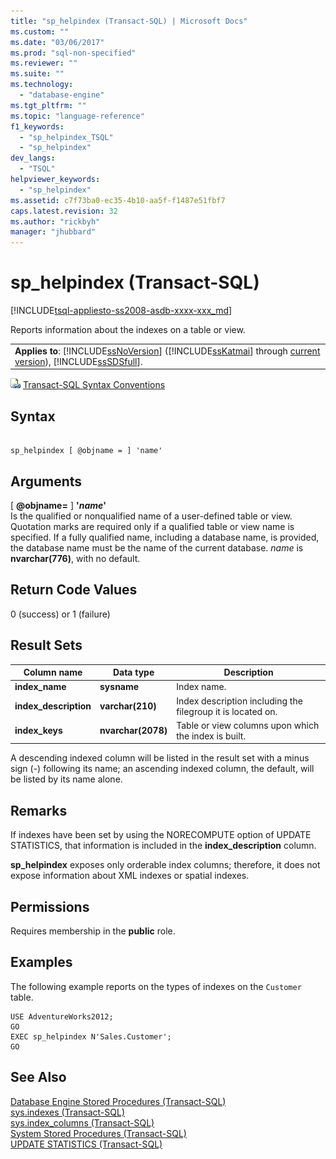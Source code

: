 ```yaml
---
title: "sp_helpindex (Transact-SQL) | Microsoft Docs"
ms.custom: ""
ms.date: "03/06/2017"
ms.prod: "sql-non-specified"
ms.reviewer: ""
ms.suite: ""
ms.technology: 
  - "database-engine"
ms.tgt_pltfrm: ""
ms.topic: "language-reference"
f1_keywords: 
  - "sp_helpindex_TSQL"
  - "sp_helpindex"
dev_langs: 
  - "TSQL"
helpviewer_keywords: 
  - "sp_helpindex"
ms.assetid: c7f73ba0-ec35-4b10-aa5f-f1487e51fbf7
caps.latest.revision: 32
ms.author: "rickbyh"
manager: "jhubbard"
---
```

# sp_helpindex (Transact-SQL)
[!INCLUDE[tsql-appliesto-ss2008-asdb-xxxx-xxx_md](../../../relational-databases/import-export/includes/tsql-appliesto-ss2008-asdb-xxxx-xxx-md.md)]

  Reports information about the indexes on a table or view.  
  
||  
|-|  
|**Applies to**: [!INCLUDE[ssNoVersion](../../../a9notintoc/includes/ssnoversion-md.md)] ([!INCLUDE[ssKatmai](../../../a9notintoc/includes/sskatmai-md.md)] through [current version](http://go.microsoft.com/fwlink/p/?LinkId=299658)), [!INCLUDE[ssSDSfull](../../../a9retired/includes/sssdsfull-md.md)].|  
  
 ![Topic link icon](../../../a9notintoc/media/topic-link.gif "Topic link icon") [Transact-SQL Syntax Conventions](../../../t-sql/language-elements/transact-sql-syntax-conventions-transact-sql.md)  
  
## Syntax  
  
```  
  
sp_helpindex [ @objname = ] 'name'  
```  
  
## Arguments  
 [ **@objname=** ] **'***name***'**  
 Is the qualified or nonqualified name of a user-defined table or view. Quotation marks are required only if a qualified table or view name is specified. If a fully qualified name, including a database name, is provided, the database name must be the name of the current database. *name* is **nvarchar(776)**, with no default.  
  
## Return Code Values  
 0 (success) or 1 (failure)  
  
## Result Sets  
  
|Column name|Data type|Description|  
|-----------------|---------------|-----------------|  
|**index_name**|**sysname**|Index name.|  
|**index_description**|**varchar(210)**|Index description including the filegroup it is located on.|  
|**index_keys**|**nvarchar(2078)**|Table or view columns upon which the index is built.|  
  
 A descending indexed column will be listed in the result set with a minus sign (-) following its name; an ascending indexed column, the default, will be listed by its name alone.  
  
## Remarks  
 If indexes have been set by using the NORECOMPUTE option of UPDATE STATISTICS, that information is included in the **index_description** column.  
  
 **sp_helpindex** exposes only orderable index columns; therefore, it does not expose information about XML indexes or spatial indexes.  
  
## Permissions  
 Requires membership in the **public** role.  
  
## Examples  
 The following example reports on the types of indexes on the `Customer` table.  
  
```  
USE AdventureWorks2012;  
GO  
EXEC sp_helpindex N'Sales.Customer';  
GO  
```  
  
## See Also  
 [Database Engine Stored Procedures &#40;Transact-SQL&#41;](../../../relational-databases/reference/system-stored-procedures/database-engine-stored-procedures-transact-sql.md)   
 [sys.indexes &#40;Transact-SQL&#41;](../../../relational-databases/reference/system-catalog-views/sys.indexes-transact-sql.md)   
 [sys.index_columns &#40;Transact-SQL&#41;](../../../relational-databases/reference/system-catalog-views/sys.index-columns-transact-sql.md)   
 [System Stored Procedures &#40;Transact-SQL&#41;](../../../relational-databases/reference/system-stored-procedures/system-stored-procedures-transact-sql.md)   
 [UPDATE STATISTICS &#40;Transact-SQL&#41;](../../../t-sql/statements/update-statistics-transact-sql.md)  
  
  